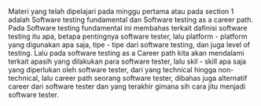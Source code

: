 
Materi yang telah dipelajari pada minggu pertama atau pada section 1 adalah Software testing fundamental dan Software testing as a career path. Pada Software testing fundamental ini membahas terkait dafinisi software testing itu apa, betapa pentingnya software tester, lalu platform - platform yang digunakan apa saja, tipe - tipe dari software testing, dan juga level of testing. Lalu pada software testing as a Career path kita akan mendalami terkait apasih yang dilakukan para software tester, lalu skil - skill apa saja yang diperlukan oleh software tester, dari yang technical hingga non-technical, lalu career path seorang software tester, dibahas juga alternatif career dari software tester dan yang terakhir gimana sih cara jitu menjadi software tester.
